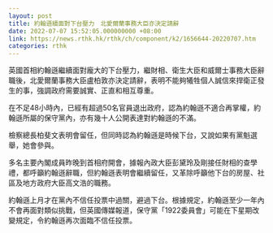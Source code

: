 ```yaml
---
layout: post
title: 約翰遜續面對下台壓力　北愛爾蘭事務大臣亦決定請辭
date: 2022-07-07 15:52:05.000000000 +08:00
link: https://news.rthk.hk/rthk/ch/component/k2/1656644-20220707.htm
categories: rthk
---
```


英國首相約翰遜繼續面對龐大的下台壓力，繼財相、衛生大臣和威爾士事務大臣辭職後，北愛爾蘭事務大臣盧柏敦亦決定請辭，表明不能夠犧牲個人誠信來捍衛正發生的事，強調政府需要誠實、正直和相互尊重。

在不足48小時內，已經有超過50名官員退出政府，認為約翰遜不適合再掌權，約翰遜所屬的保守黨內，亦有幾十人公開表達對約翰遜的不滿。

檢察總長柏斐文表明會留任，但同時認為約翰遜是時候下台，又說如果有黨魁選舉，她會參與。

多名主要內閣成員昨晚到首相府開會，據報內政大臣彭黛玲及剛接任財相的查學禮，都呼籲約翰遜辭職，但約翰遜表明會繼續留任，又革除呼籲他下台的房屋、社區及地方政府大臣高文浩的職務。

約翰遜上月才在黨內不信任投票中過關，避過下台。根據規定，約翰遜至少一年內不會再面對類似挑戰，但英國傳媒報道，保守黨「1922委員會」可能在下星期改變規定，令約翰遜再次面臨不信任投票。
